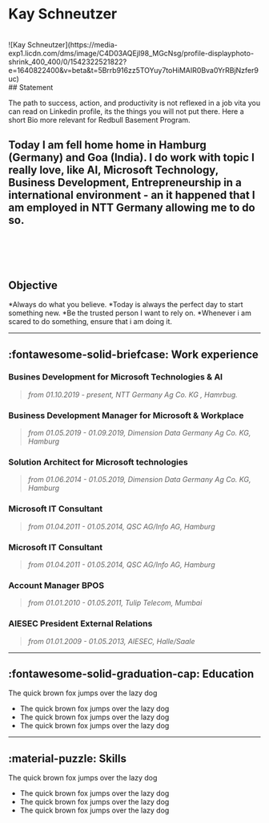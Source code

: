 # Kay Schneutzer
<br>
![Kay Schneutzer](https://media-exp1.licdn.com/dms/image/C4D03AQEjI98_MGcNsg/profile-displayphoto-shrink_400_400/0/1542322521822?e=1640822400&v=beta&t=5Brrb916zz5TOYuy7toHiMAIR0Bva0YrRBjNzfer9uc)
<br>
## Statement

The path to success, action, and productivity is not reflexed in a job vita you can read on  Linkedin profile, its the things you will not put there. Here a short Bio more relevant for Redbull Basement Program. 

Today  I am  fell home home in Hamburg (Germany) and Goa (India). I do work with topic I really love, like AI, Microsoft Technology, Business Development, Entrepreneurship in a international environment - an it happened that I am employed in NTT Germany allowing me to do so. 
<br>
<br>
<br>
<br>
---

## Objective

*Always do what you believe. 
*Today is always the perfect day to start something new. 
*Be the trusted person I want to rely on.
*Whenever i am scared to do something, ensure that i am doing it.  

---

## :fontawesome-solid-briefcase: Work experience

### Busines Development for Microsoft Technologies & AI 
> *from 01.10.2019 - present, NTT Germany Ag Co. KG , Hamrbug.* <br>



### Business Development Manager for Microsoft & Workplace 
> *from 01.05.2019 - 01.09.2019, Dimension Data Germany Ag Co. KG, Hamburg* <br>


###  Solution Architect for Microsoft technologies 
> *from 01.06.2014 - 01.05.2019, Dimension Data Germany Ag Co. KG, Hamburg* <br>

###  Microsoft IT Consultant 
> *from 01.04.2011 - 01.05.2014, QSC AG/Info AG, Hamburg* <br>
  

###  Microsoft IT Consultant 
> *from 01.04.2011 - 01.05.2014, QSC AG/Info AG, Hamburg* <br>


###  Account Manager BPOS 
> *from 01.01.2010 - 01.05.2011, Tulip Telecom, Mumbai* <br>

###  AIESEC President External Relations 
> *from 01.01.2009 - 01.05.2013, AIESEC, Halle/Saale* <br>





---

## :fontawesome-solid-graduation-cap: Education
The quick brown fox jumps over the lazy dog  

  - The quick brown fox jumps over the lazy dog  
  - The quick brown fox jumps over the lazy dog  
  - The quick brown fox jumps over the lazy dog  

---

## :material-puzzle: Skills
The quick brown fox jumps over the lazy dog  

  - The quick brown fox jumps over the lazy dog  
  - The quick brown fox jumps over the lazy dog  
  - The quick brown fox jumps over the lazy dog  
